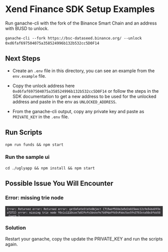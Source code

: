 # Xend Finance SDK Setup Examples

Run ganache-cli with the fork of the Binance Smart Chain and an address with BUSD to unlock.
```
ganache-cli --fork https://bsc-dataseed.binance.org/ --unlock 0xd6faf697504075a358524996b132b532cc5D0F14
```

## Next Steps


- Create an `.env` file in this directory, you can see an example from the `env.example` file.

- Copy the unlock address here `0xd6faf697504075a358524996b132b532cc5D0F14` or follow the steps in the SDK documentation to get a new address to be used for the unlocked address and paste in the env as `UNLOCKED_ADDRESS`.

- From the ganache-cli output, copy any private key and paste as `PRIVATE_KEY` in the `.env` file.


## Run Scripts

```
npm run funds && npm start
```

### Run the sample ui
```
cd ./uglyapp && npm install && npm start
```

## Possible Issue You Will Encounter

### Error: missing trie node
![trinode](./possibleone.png)
### Solution
Restart your ganache, copy the update the PRIVATE_KEY and run the scripts again.